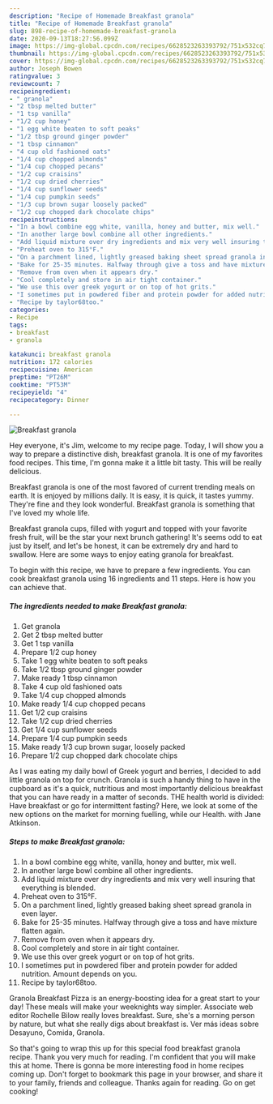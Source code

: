 ```yaml
---
description: "Recipe of Homemade Breakfast granola"
title: "Recipe of Homemade Breakfast granola"
slug: 898-recipe-of-homemade-breakfast-granola
date: 2020-09-13T18:27:56.099Z
image: https://img-global.cpcdn.com/recipes/6628523263393792/751x532cq70/breakfast-granola-recipe-main-photo.jpg
thumbnail: https://img-global.cpcdn.com/recipes/6628523263393792/751x532cq70/breakfast-granola-recipe-main-photo.jpg
cover: https://img-global.cpcdn.com/recipes/6628523263393792/751x532cq70/breakfast-granola-recipe-main-photo.jpg
author: Joseph Bowen
ratingvalue: 3
reviewcount: 7
recipeingredient:
- " granola"
- "2 tbsp melted butter"
- "1 tsp vanilla"
- "1/2 cup honey"
- "1 egg white beaten to soft peaks"
- "1/2 tbsp ground ginger powder"
- "1 tbsp cinnamon"
- "4 cup old fashioned oats"
- "1/4 cup chopped almonds"
- "1/4 cup chopped pecans"
- "1/2 cup craisins"
- "1/2 cup dried cherries"
- "1/4 cup sunflower seeds"
- "1/4 cup pumpkin seeds"
- "1/3 cup brown sugar loosely packed"
- "1/2 cup chopped dark chocolate chips"
recipeinstructions:
- "In a bowl combine egg white, vanilla, honey and butter, mix well."
- "In another large bowl combine all other ingredients."
- "Add liquid mixture over dry ingredients and mix very well insuring that everything is blended."
- "Preheat oven to 315°F."
- "On a parchment lined, lightly greased baking sheet spread granola in even layer."
- "Bake for 25-35 minutes. Halfway through give a toss and have mixture flatten again."
- "Remove from oven when it appears dry."
- "Cool completely and store in air tight container."
- "We use this over greek yogurt or on top of hot grits."
- "I sometimes put in powdered fiber and protein powder for added nutrition. Amount depends on you."
- "Recipe by taylor68too."
categories:
- Recipe
tags:
- breakfast
- granola

katakunci: breakfast granola 
nutrition: 172 calories
recipecuisine: American
preptime: "PT26M"
cooktime: "PT53M"
recipeyield: "4"
recipecategory: Dinner

---
```



![Breakfast granola](https://img-global.cpcdn.com/recipes/6628523263393792/751x532cq70/breakfast-granola-recipe-main-photo.jpg)

Hey everyone, it's Jim, welcome to my recipe page. Today, I will show you a way to prepare a distinctive dish, breakfast granola. It is one of my favorites food recipes. This time, I'm gonna make it a little bit tasty. This will be really delicious.

Breakfast granola is one of the most favored of current trending meals on earth. It is enjoyed by millions daily. It is easy, it is quick, it tastes yummy. They're fine and they look wonderful. Breakfast granola is something that I've loved my whole life.

Breakfast granola cups, filled with yogurt and topped with your favorite fresh fruit, will be the star your next brunch gathering! It&#39;s seems odd to eat just by itself, and let&#39;s be honest, it can be extremely dry and hard to swallow. Here are some ways to enjoy eating granola for breakfast.


To begin with this recipe, we have to prepare a few ingredients. You can cook breakfast granola using 16 ingredients and 11 steps. Here is how you can achieve that.

<!--inarticleads1-->

##### The ingredients needed to make Breakfast granola:

1. Get  granola
1. Get 2 tbsp melted butter
1. Get 1 tsp vanilla
1. Prepare 1/2 cup honey
1. Take 1 egg white beaten to soft peaks
1. Take 1/2 tbsp ground ginger powder
1. Make ready 1 tbsp cinnamon
1. Take 4 cup old fashioned oats
1. Take 1/4 cup chopped almonds
1. Make ready 1/4 cup chopped pecans
1. Get 1/2 cup craisins
1. Take 1/2 cup dried cherries
1. Get 1/4 cup sunflower seeds
1. Prepare 1/4 cup pumpkin seeds
1. Make ready 1/3 cup brown sugar, loosely packed
1. Prepare 1/2 cup chopped dark chocolate chips


As I was eating my daily bowl of Greek yogurt and berries, I decided to add little granola on top for crunch. Granola is such a handy thing to have in the cupboard as it&#39;s a quick, nutritious and most importantly delicious breakfast that you can have ready in a matter of seconds. THE health world is divided: Have breakfast or go for intermittent fasting? Here, we look at some of the new options on the market for morning fuelling, while our Health. with Jane Atkinson. 

<!--inarticleads2-->

##### Steps to make Breakfast granola:

1. In a bowl combine egg white, vanilla, honey and butter, mix well.
1. In another large bowl combine all other ingredients.
1. Add liquid mixture over dry ingredients and mix very well insuring that everything is blended.
1. Preheat oven to 315°F.
1. On a parchment lined, lightly greased baking sheet spread granola in even layer.
1. Bake for 25-35 minutes. Halfway through give a toss and have mixture flatten again.
1. Remove from oven when it appears dry.
1. Cool completely and store in air tight container.
1. We use this over greek yogurt or on top of hot grits.
1. I sometimes put in powdered fiber and protein powder for added nutrition. Amount depends on you.
1. Recipe by taylor68too.


Granola Breakfast Pizza is an energy-boosting idea for a great start to your day! These meals will make your weeknights way simpler. Associate web editor Rochelle Bilow really loves breakfast. Sure, she&#39;s a morning person by nature, but what she really digs about breakfast is. Ver más ideas sobre Desayuno, Comida, Granola. 

So that's going to wrap this up for this special food breakfast granola recipe. Thank you very much for reading. I'm confident that you will make this at home. There is gonna be more interesting food in home recipes coming up. Don't forget to bookmark this page in your browser, and share it to your family, friends and colleague. Thanks again for reading. Go on get cooking!
